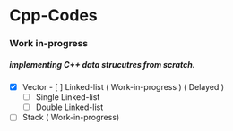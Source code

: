 # Cpp-Codes

### Work in-progress

##### implementing C++ data strucutres from scratch.

- [x] Vector - [ ] Linked-list ( Work-in-progress ) ( Delayed )
  - [ ] Single Linked-list
  - [ ] Double Linked-list
- [ ] Stack ( Work-in-progress)
